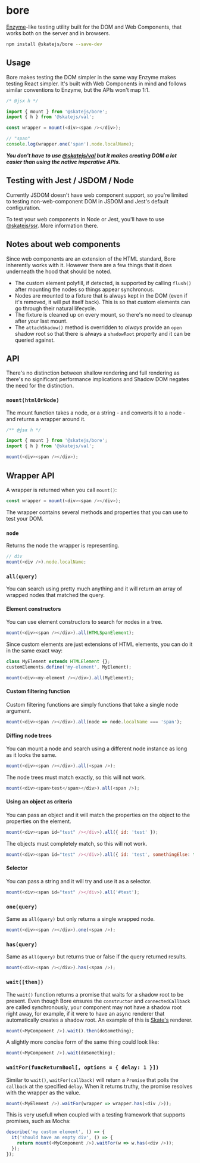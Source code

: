 # bore

[Enzyme](https://github.com/airbnb/enzyme)-like testing utility built for the DOM and Web Components, that works both on the server and in browsers.

```sh
npm install @skatejs/bore --save-dev
```



## Usage

Bore makes testing the DOM simpler in the same way Enzyme makes testing React simpler. It's built with Web Components in mind and follows similar conventions to Enzyme, but the APIs won't map 1:1.

```js
/* @jsx h */

import { mount } from '@skatejs/bore';
import { h } from '@skatejs/val';

const wrapper = mount(<div><span /></div>);

// "span"
console.log(wrapper.one('span').node.localName);
```

***You don't have to use [@skatejs/val](https://github.com/skatejs/val) but it makes creating DOM a lot easier than using the native imperative APIs.***



## Testing with Jest / JSDOM / Node

Currently JSDOM doesn't have web component support, so you're limited to testing non-web-component DOM in JSDOM and Jest's default configuration.

To test your web components in Node or Jest, you'll have to use [@skatejs/ssr](https://github.com/skatejs/skatejs/tree/master/packages/ssr). More information there.



## Notes about web components

Since web components are an extension of the HTML standard, Bore inherently works with it. However there are a few things that it does underneath the hood that should be noted.

- The custom element polyfill, if detected, is supported by calling `flush()` after mounting the nodes so things appear synchronous.
- Nodes are mounted to a fixture that is always kept in the DOM (even if it's removed, it will put itself back). This is so that custom elements can go through their natural lifecycle.
- The fixture is cleaned up on every mount, so there's no need to cleanup after your last mount.
- The `attachShadow()` method is overridden to *always* provide an `open` shadow root so that there is always a `shadowRoot` property and it can be queried against.




## API

There's no distinction between shallow rendering and full rendering as there's no significant performance implications and Shadow DOM negates the need for the distinction.



### `mount(htmlOrNode)`

The mount function takes a node, or a string - and converts it to a node - and returns a wrapper around it.

```js
/** @jsx h */

import { mount } from '@skatejs/bore';
import { h } from '@skatejs/val';

mount(<div><span /></div>);
```


## Wrapper API

A wrapper is returned when you call `mount()`:

```js
const wrapper = mount(<div><span /></div>);
```

The wrapper contains several methods and properties that you can use to test your DOM.



### `node`

Returns the node the wrapper is representing.

```js
// div
mount(<div />).node.localName;
```



### `all(query)`

You can search using pretty much anything and it will return an array of wrapped nodes that matched the query.



#### Element constructors

You can use element constructors to search for nodes in a tree.

```js
mount(<div><span /></div>).all(HTMLSpanElement);
```

Since custom elements are just extensions of HTML elements, you can do it in the same exact way:

```js
class MyElement extends HTMLElement {};
customElements.define('my-element', MyElement);

mount(<div><my-element /></div>).all(MyElement);
```



#### Custom filtering function

Custom filtering functions are simply functions that take a single node argument.

```js
mount(<div><span /></div>).all(node => node.localName === 'span');
```



#### Diffing node trees

You can mount a node and search using a different node instance as long as it looks the same.

```js
mount(<div><span /></div>).all(<span />);
```

The node trees must match exactly, so this will not work.

```js
mount(<div><span>test</span></div>).all(<span />);
```



#### Using an object as criteria

You can pass an object and it will match the properties on the object to the properties on the element.

```js
mount(<div><span id="test" /></div>).all({ id: 'test' });
```

The objects must completely match, so this will not work.

```js
mount(<div><span id="test" /></div>).all({ id: 'test', somethingElse: true });
```


#### Selector

You can pass a string and it will try and use it as a selector.

```js
mount(<div><span id="test" /></div>).all('#test');
```



### `one(query)`

Same as `all(query)` but only returns a single wrapped node.

```js
mount(<div><span /></div>).one(<span />);
```



### `has(query)`

Same as `all(query)` but returns true or false if the query returned results.

```js
mount(<div><span /></div>).has(<span />);
```



### `wait([then])`

The `wait()` function returns a promise that waits for a shadow root to be present. Even though Bore ensures the `constructor` and `connectedCallback` are called synchronously, your component may not have a shadow root right away, for example, if it were to have an async renderer that automatically creates a shadow root. An example of this is [Skate's](https://github.com/skatejs/skatejs) renderer.

```js
mount(<MyComponent />).wait().then(doSomething);
```

A slightly more concise form of the same thing could look like:

```js
mount(<MyComponent />).wait(doSomething);
```



### `waitFor(funcReturnBool[, options = { delay: 1 }])`

Similar to `wait()`, `waitFor(callback)` will return a `Promise` that polls the `callback` at the specified `delay`. When it returns truthy, the promise resolves with the wrapper as the value.

```js
mount(<MyElement />).waitFor(wrapper => wrapper.has(<div />));
```

This is very usefull when coupled with a testing framework that supports promises, such as Mocha:

```js
describe('my custom element', () => {
  it('should have an empty div', () => {
    return mount(<MyComponent />).waitFor(w => w.has(<div />));
  });
});
```
